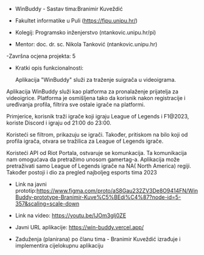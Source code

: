- WinBuddy - Sastav tima:Branimir Kuveždić

- Fakultet informatike u Puli (https://fipu.unipu.hr/)

- Kolegij: Programsko inženjerstvo (ntankovic.unipu.hr/pi)

- Mentor: doc. dr. sc. Nikola Tanković (ntankovic.unipu.hr)

-Završna ocjena projekta: 5

- Kratki opis funkcionalnosti:

  Aplikacija "WinBuddy" služi za traženje suigrača u videoigrama.

Aplikacija WinBuddy služi kao platforma za pronalaženje prijatelja za videoigrice. Platforma je osmišljena tako da korisnik nakon registracije i uređivanja profila, filtrira sve ostale igrače na platformi.

Primjerice, korisnik traži igrače koji igraju League of Legends i F1@2023, koriste Discord i igraju od 21:00 do 23:00.

Koristeći se filtrom, prikazuju se igrači. Također, pritiskom na bilo koji od profila igrača, otvara se tražilica za League of Legends igrače.

Koristeći API od Riot Portala, ostvaruje se komunkacija. Ta komunikacija nam omogućava da pretražimo unosom gamertag-a. Aplikacija može pretraživati samo League of Legends igrače na NA( North America) regiji. Također postoji i dio za pregled najboljeg esports tima 2023

- Link na javni prototip:https://www.figma.com/proto/aS8Gau232ZV3De8O9414FN/WinBuddy-prototype-Branimir-Kuve%C5%BEdi%C4%87?node-id=5-357&scaling=scale-down

- Link na video: https://youtu.be/lJOm3glj0ZE

- Javni URL aplikacije: https://win-buddy.vercel.app/

- Zaduženja (planirana) po članu tima - Branimir Kuveždić izrađuje i implementira cijelokupnu aplikaciju
